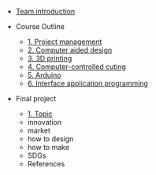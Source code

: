 * [Team introduction](FilesList/intro.md)
* Course Outline
  * [1. Project management](FilesList/webpage.md)
  * [2. Computer aided design](FilesList/fusion.md)
  * [3. 3D printing](FilesList/3Dprint.md)
  * [4. Computer-controlled cuting](FilesList/laser.md)
  * [5. Arduino](FilesList/arduino.md)
  * [6. Interface application programming](FilesList/process.md)
  
* Final project
  * [1. Topic](FilesList/finaltopic.md)
  * innovation
  * market
  * how to design 
  * how to make
  * SDGs
  * References


  